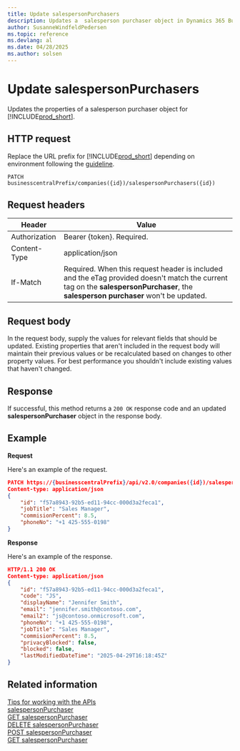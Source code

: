 ```yaml
---
title: Update salespersonPurchasers
description: Updates a  salesperson purchaser object in Dynamics 365 Business Central.
author: SusanneWindfeldPedersen
ms.topic: reference
ms.devlang: al
ms.date: 04/28/2025
ms.author: solsen
---
```


# Update salespersonPurchasers

Updates the properties of a salesperson purchaser object for [!INCLUDE[prod_short](../../../includes/prod_short.md)].

## HTTP request

Replace the URL prefix for [!INCLUDE[prod_short](../../../includes/prod_short.md)] depending on environment following the [guideline](../../v2.0/endpoints-apis-for-dynamics.md).

```
PATCH businesscentralPrefix/companies({id})/salespersonPurchasers({id})
```

## Request headers

|Header|Value|
|------|-----|
|Authorization  |Bearer {token}. Required. |
|Content-Type  |application/json|
|If-Match      |Required. When this request header is included and the eTag provided doesn't match the current tag on the **salespersonPurchaser**, the **salesperson purchaser** won't be updated. |

## Request body

In the request body, supply the values for relevant fields that should be updated. Existing properties that aren't included in the request body will maintain their previous values or be recalculated based on changes to other property values. For best performance you shouldn't include existing values that haven't changed.

## Response

If successful, this method returns a ```200 OK``` response code and an updated **salespersonPurchaser** object in the response body.

## Example

**Request**

Here's an example of the request.

```json
PATCH https://{businesscentralPrefix}/api/v2.0/companies({id})/salespersonPurchasers({id})
Content-type: application/json
{
    "id": "f57a8943-92b5-ed11-94cc-000d3a2feca1",
    "jobTitle": "Sales Manager",
    "commisionPercent": 8.5,
    "phoneNo": "+1 425-555-0198"
}
```

**Response**

Here's an example of the response.

```json
HTTP/1.1 200 OK
Content-type: application/json
{
    "id": "f57a8943-92b5-ed11-94cc-000d3a2feca1",
    "code": "JS",
    "displayName": "Jennifer Smith",
    "email": "jennifer.smith@contoso.com",
    "email2": "js@contoso.onmicrosoft.com",
    "phoneNo": "+1 425-555-0198",
    "jobTitle": "Sales Manager",
    "commisionPercent": 8.5,
    "privacyBlocked": false,
    "blocked": false,
    "lastModifiedDateTime": "2025-04-29T16:18:45Z"
}
```

## Related information

[Tips for working with the APIs](/dynamics365/business-central/dev-itpro/developer/devenv-connect-apps-tips)  
[salespersonPurchaser](../resources/dynamics_salespersonPurchaser.md)  
[GET salespersonPurchaser](dynamics_salespersonpurchaser_get.md)  
[DELETE salespersonPurchaser](dynamics_salespersonpurchaser_delete.md)  
[POST salespersonPurchaser](dynamics_salespersonpurchaser_create.md)  
[GET salespersonPurchaser](dynamics_salespersonpurchaser_get.md)  
